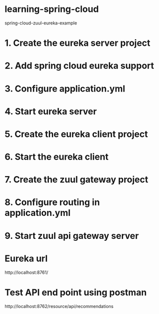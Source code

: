 # learning-spring-cloud
spring-cloud-zuul-eureka-example

# 1. Create the eureka server project
# 2. Add spring cloud eureka support
# 3. Configure application.yml
# 4. Start eureka server
# 5. Create the eureka client project
# 6. Start the eureka client
# 7. Create the zuul gateway project
# 8. Configure routing in application.yml
# 9. Start zuul api gateway server

# Eureka url
http://localhost:8761/

# Test API end point using postman
http://localhost:8762/resource/api/recommendations
